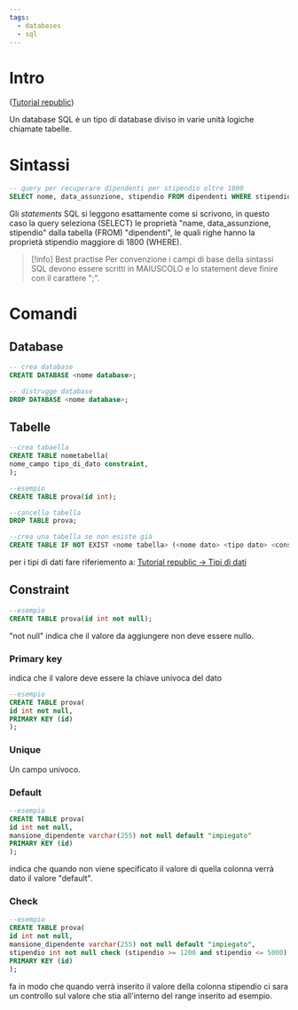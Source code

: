```yaml
---
tags:
  - databases
  - sql
---
```


# Intro
([Tutorial republic](https://www.tutorialrepublic.com/sql-tutorial/))

Un database SQL è un tipo di database diviso in varie unità logiche chiamate tabelle.

# Sintassi

``` sql
-- query per recuperare dipendenti per stipendio oltre 1800
SELECT nome, data_assunzione, stipendio FROM dipendenti WHERE stipendio > 1800;
```

Gli *statements* SQL si leggono esattamente come si scrivono, in questo caso la query seleziona (SELECT) le proprietà "name, data_assunzione, stipendio" dalla tabella (FROM) "dipendenti", le quali righe hanno la proprietà stipendio maggiore di 1800 (WHERE).


> [!info] Best practise
> Per convenzione i campi di base della sintassi SQL devono essere scritti in MAIUSCOLO e lo statement deve finire con il carattere ";".

# Comandi
## Database

``` SQL
-- crea database
CREATE DATABASE <nome database>;

-- distrugge database
DROP DATABASE <nome database>;
```

## Tabelle

``` SQL
--crea tabaella
CREATE TABLE nometabella(
nome_campo tipo_di_dato constraint,
);

--esempio
CREATE TABLE prova(id int);

--cancella tabella
DROP TABLE prova;

--crea una tabella se non esiste già
CREATE TABLE IF NOT EXIST <nome tabella> (<nome dato> <tipo dato> <constaint>);
```

per i tipi di dati fare riferiemento a: [Tutorial republic -> Tipi di dati](https://www.tutorialrepublic.com/sql-tutorial/sql-create-table-statement.php)

## Constraint

``` sql
--esempio
CREATE TABLE prova(id int not null);
```

"not null" indica che il valore da aggiungere non deve essere nullo.

### Primary key

indica che il valore deve essere la chiave univoca del dato

``` sql
--esempio
CREATE TABLE prova(
id int not null,
PRIMARY KEY (id)
);
```

### Unique

Un campo univoco.

### Default

``` sql
--esempio
CREATE TABLE prova(
id int not null,
mansione_dipendente varchar(255) not null default "impiegato"
PRIMARY KEY (id)
);
```

indica che quando non viene specificato il valore di quella colonna verrà dato il valore "default".

### Check

``` sql
--esempio
CREATE TABLE prova(
id int not null,
mansione_dipendente varchar(255) not null default "impiegato",
stipendio int not null check (stipendio >= 1200 and stipendio <= 5000)
PRIMARY KEY (id)
);
```

fa in modo che quando verrà inserito il valore della colonna stipendio ci sara un controllo sul valore che stia all'interno del range inserito ad esempio.

